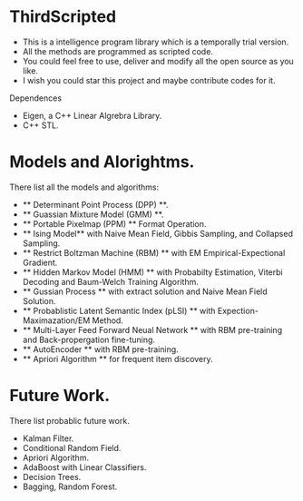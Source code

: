 # ThirdScripted
-   This is a intelligence program library which is a temporally trial version.
-   All the methods are programmed as scripted code.
-   You could feel free to use, deliver and modify all the open source as you like.
-   I wish you could star this project and maybe contribute codes for it.

Dependences
-   Eigen, a C++ Linear Algrebra Library.
-   C++ STL.

# Models and Alorightms.
There list all the models and algorithms:
-   ** Determinant Point Process (DPP) **.
-   ** Guassian Mixture Model (GMM) **.
-   ** Portable Pixelmap (PPM) ** Format Operation.
-   ** Ising Model** with Naive Mean Field, Gibbis Sampling, and Collapsed Sampling.
-   ** Restrict Boltzman Machine (RBM) ** with EM Empirical-Expectional Gradient.
-   ** Hidden Markov Model (HMM) ** with Probabilty Estimation, Viterbi Decoding and Baum-Welch Training Algorithm.
-   ** Gussian Process ** with extract solution and Naive Mean Field Solution.
-   ** Probablistic Latent Semantic Index (pLSI) ** with Expection-Maximazation/EM Method.
-   ** Multi-Layer Feed Forward Neual Network ** with RBM pre-training and Back-propergation fine-tuning.
-   ** AutoEncoder ** with RBM pre-training.
-   ** Apriori Algorithm ** for frequent item discovery.

# Future Work.
There list probablic future work.
-   Kalman Filter.
-   Conditional Random Field.
-   Apriori Algorithm.
-   AdaBoost with Linear Classifiers.
-   Decision Trees.
-   Bagging, Random Forest.
